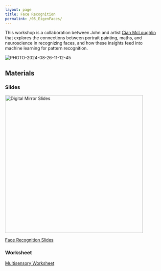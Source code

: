 ```yaml
---
layout: page
title: Face Recognition
permalink: /05_EigenFaces/
---
```



This workshop is a collaboration between John and artist [Cian McLoughlin](https://www.cianmcloughlin.com) that explores the connections
between portrait painting, maths, and
neuroscience in recognizing faces, and
how these insights feed into machine
learning for pattern recognition.


![PHOTO-2024-08-26-11-12-45](https://github.com/user-attachments/assets/6b69d003-331a-4c0c-a731-6c9c9dfcfebd)



## Materials

### Slides

<img src="Maths_in_the_Wild_DigitalMirror.gif" alt="Digital Mirror Slides" width="450"/>

[Face Recognition Slides](Maths_in_the_Wild_DigitalMirror.pptx)

### Worksheet

[Multisensory Worksheet](Maths_in_the_FaceRecog.docs)


